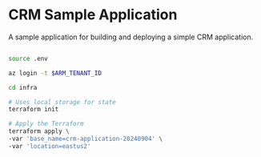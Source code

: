 # CRM Sample Application

A sample application for building and deploying a simple CRM application.

```bash

source .env

az login -t $ARM_TENANT_ID

cd infra

# Uses local storage for state
terraform init

# Apply the Terraform
terraform apply \
-var 'base_name=crm-application-20240904' \
-var 'location=eastus2' 

```
